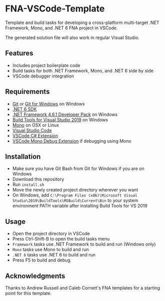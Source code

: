 # FNA-VSCode-Template

Template and build tasks for developing a cross-platform multi-target .NET Framework, Mono, and .NET 6 FNA project in VSCode.

The generated solution file will also work in regular Visual Studio.

## Features

- Includes project boilerplate code
- Build tasks for both .NET Framework, Mono, and .NET 6 side by side
- VSCode debugger integration

## Requirements

- [Git](https://git-scm.com/) or [Git for Windows](https://gitforwindows.org/) on Windows
- [.NET 6 SDK](https://dotnet.microsoft.com/download/dotnet/6.0)
- [.NET Framework 4.6.1 Developer Pack](https://dotnet.microsoft.com/download/dotnet-framework/net461) on Windows
- [Build Tools for Visual Studio 2019](https://visualstudio.microsoft.com/downloads/) on Windows
- [Mono](https://www.mono-project.com/) on OSX or Linux
- [Visual Studio Code](https://code.visualstudio.com/)
- [VSCode C# Extension](https://marketplace.visualstudio.com/items?itemName=ms-vscode.csharp)
- [VSCode Mono Debug Extension](https://marketplace.visualstudio.com/items?itemName=ms-vscode.mono-debug) if debugging using Mono

## Installation

- Make sure you have Git Bash from Git for Windows if you are on Windows
- Download this repository
- Run `install.sh`
- Move the newly created project directory wherever you want
- On Windows, add `C:\Program Files (x86)\Microsoft Visual Studio\2019\BuildTools\MSBuild\Current\Bin` to your system environment PATH variable after installing Build Tools for VS 2019

## Usage

- Open the project directory in VSCode
- Press Ctrl-Shift-B to open the build tasks menu
- `Framework` tasks use .NET Framework to build and run (Windows only)
- `Mono` tasks use Mono to build and run
- `.NET 6` tasks use .NET 6 to build and run
- Press F5 to build and debug

## Acknowledgments

Thanks to Andrew Russell and Caleb Cornett's FNA templates for a starting point for this template.
